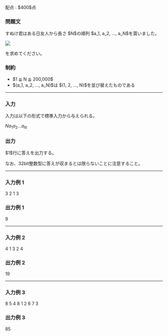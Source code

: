 
<div>

<span>

<span>

<p>
配点 : $400$点
</p>

<div>

<section>

### **問題文**

<p>
すぬけ君はある日友人から長さ $N$の順列 $a_1, a_2, ..., a_N$を貰いました。
</p>

<p>

<img src="https://atcoder.jp/img/agc005/520049e1a049bb9810b398b35d7dcb7f.png">

</img>

</p>

<p>
を求めてください。
</p>

</section>

</div>

<div>

<section>

### **制約**

<ul>

<li>
$1 ≦ N ≦ 200,000$
</li>

<li>
$(a_1, a_2, ..., a_N)$は $(1, 2, ..., N)$を並び替えたものである
</li>

</ul>

</section>

</div>

---

<div>

<div>

<section>

### **入力**

<p>
入力は以下の形式で標準入力から与えられる。
</p>

<div>

$N$$a_1$$a_2$$...$$a_N$
</div>

</section>

</div>

<div>

<section>

### **出力**

<p>
$1$行に答えを出力する。
</p>

<p>
なお、32bit整数型に答えが収まるとは限らないことに注意すること。
</p>

</section>

</div>

</div>

---

<div>

<section>

### **入力例 1**

<div>

3
2 1 3

</div>

</section>

</div>

<div>

<section>

### **出力例 1**

<div>

9

</div>

</section>

</div>

---

<div>

<section>

### **入力例 2**

<div>

4
1 3 2 4

</div>

</section>

</div>

<div>

<section>

### **出力例 2**

<div>

19

</div>

</section>

</div>

---

<div>

<section>

### **入力例 3**

<div>

8
5 4 8 1 2 6 7 3

</div>

</section>

</div>

<div>

<section>

### **出力例 3**

<div>

85

</div>

</section>

</div>

</span>

</span>

</div>
